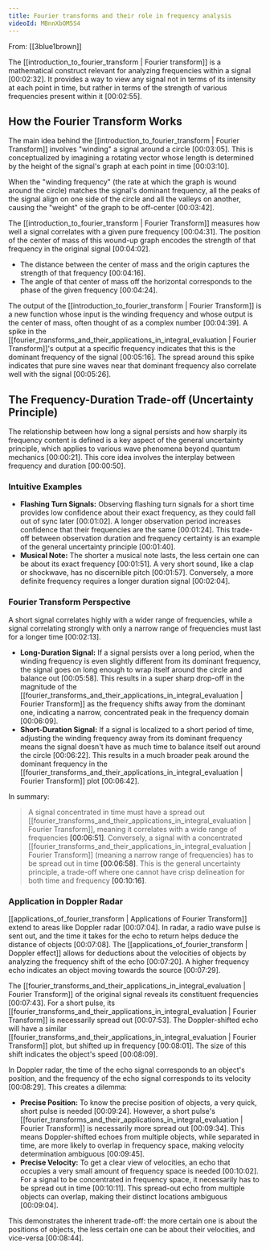 ```yaml
---
title: Fourier transforms and their role in frequency analysis
videoId: MBnnXbOM5S4
---
```


From: [[3blue1brown]] <br/> 

The [[introduction_to_fourier_transform | Fourier transform]] is a mathematical construct relevant for analyzing frequencies within a signal <a class="yt-timestamp" data-t="00:02:32">[00:02:32]</a>. It provides a way to view any signal not in terms of its intensity at each point in time, but rather in terms of the strength of various frequencies present within it <a class="yt-timestamp" data-t="00:02:55">[00:02:55]</a>.

## How the Fourier Transform Works

The main idea behind the [[introduction_to_fourier_transform | Fourier Transform]] involves "winding" a signal around a circle <a class="yt-timestamp" data-t="00:03:05">[00:03:05]</a>. This is conceptualized by imagining a rotating vector whose length is determined by the height of the signal's graph at each point in time <a class="yt-timestamp" data-t="00:03:10">[00:03:10]</a>.

When the "winding frequency" (the rate at which the graph is wound around the circle) matches the signal's dominant frequency, all the peaks of the signal align on one side of the circle and all the valleys on another, causing the "weight" of the graph to be off-center <a class="yt-timestamp" data-t="00:03:42">[00:03:42]</a>.

The [[introduction_to_fourier_transform | Fourier Transform]] measures how well a signal correlates with a given pure frequency <a class="yt-timestamp" data-t="00:04:31">[00:04:31]</a>. The position of the center of mass of this wound-up graph encodes the strength of that frequency in the original signal <a class="yt-timestamp" data-t="00:04:02">[00:04:02]</a>.

*   The distance between the center of mass and the origin captures the strength of that frequency <a class="yt-timestamp" data-t="00:04:16">[00:04:16]</a>.
*   The angle of that center of mass off the horizontal corresponds to the phase of the given frequency <a class="yt-timestamp" data-t="00:04:24">[00:04:24]</a>.

The output of the [[introduction_to_fourier_transform | Fourier Transform]] is a new function whose input is the winding frequency and whose output is the center of mass, often thought of as a complex number <a class="yt-timestamp" data-t="00:04:39">[00:04:39]</a>. A spike in the [[fourier_transforms_and_their_applications_in_integral_evaluation | Fourier Transform]]'s output at a specific frequency indicates that this is the dominant frequency of the signal <a class="yt-timestamp" data-t="00:05:16">[00:05:16]</a>. The spread around this spike indicates that pure sine waves near that dominant frequency also correlate well with the signal <a class="yt-timestamp" data-t="00:05:26">[00:05:26]</a>.

## The Frequency-Duration Trade-off (Uncertainty Principle)

The relationship between how long a signal persists and how sharply its frequency content is defined is a key aspect of the general uncertainty principle, which applies to various wave phenomena beyond quantum mechanics <a class="yt-timestamp" data-t="00:00:21">[00:00:21]</a>. This core idea involves the interplay between frequency and duration <a class="yt-timestamp" data-t="00:00:50">[00:00:50]</a>.

### Intuitive Examples

*   **Flashing Turn Signals:** Observing flashing turn signals for a short time provides low confidence about their exact frequency, as they could fall out of sync later <a class="yt-timestamp" data-t="00:01:02">[00:01:02]</a>. A longer observation period increases confidence that their frequencies are the same <a class="yt-timestamp" data-t="00:01:24">[00:01:24]</a>. This trade-off between observation duration and frequency certainty is an example of the general uncertainty principle <a class="yt-timestamp" data-t="00:01:40">[00:01:40]</a>.
*   **Musical Note:** The shorter a musical note lasts, the less certain one can be about its exact frequency <a class="yt-timestamp" data-t="00:01:51">[00:01:51]</a>. A very short sound, like a clap or shockwave, has no discernible pitch <a class="yt-timestamp" data-t="00:01:57">[00:01:57]</a>. Conversely, a more definite frequency requires a longer duration signal <a class="yt-timestamp" data-t="00:02:04">[00:02:04]</a>.

### Fourier Transform Perspective

A short signal correlates highly with a wider range of frequencies, while a signal correlating strongly with only a narrow range of frequencies must last for a longer time <a class="yt-timestamp" data-t="00:02:13">[00:02:13]</a>.

*   **Long-Duration Signal:** If a signal persists over a long period, when the winding frequency is even slightly different from its dominant frequency, the signal goes on long enough to wrap itself around the circle and balance out <a class="yt-timestamp" data-t="00:05:58">[00:05:58]</a>. This results in a super sharp drop-off in the magnitude of the [[fourier_transforms_and_their_applications_in_integral_evaluation | Fourier Transform]] as the frequency shifts away from the dominant one, indicating a narrow, concentrated peak in the frequency domain <a class="yt-timestamp" data-t="00:06:09">[00:06:09]</a>.
*   **Short-Duration Signal:** If a signal is localized to a short period of time, adjusting the winding frequency away from its dominant frequency means the signal doesn't have as much time to balance itself out around the circle <a class="yt-timestamp" data-t="00:06:22">[00:06:22]</a>. This results in a much broader peak around the dominant frequency in the [[fourier_transforms_and_their_applications_in_integral_evaluation | Fourier Transform]] plot <a class="yt-timestamp" data-t="00:06:42">[00:06:42]</a>.

In summary:
> A signal concentrated in time must have a spread out [[fourier_transforms_and_their_applications_in_integral_evaluation | Fourier Transform]], meaning it correlates with a wide range of frequencies <a class="yt-timestamp" data-t="00:06:51">[00:06:51]</a>. Conversely, a signal with a concentrated [[fourier_transforms_and_their_applications_in_integral_evaluation | Fourier Transform]] (meaning a narrow range of frequencies) has to be spread out in time <a class="yt-timestamp" data-t="00:06:58">[00:06:58]</a>. This is the general uncertainty principle, a trade-off where one cannot have crisp delineation for both time and frequency <a class="yt-timestamp" data-t="00:10:16">[00:10:16]</a>.

### Application in Doppler Radar

[[applications_of_fourier_transform | Applications of Fourier Transform]] extend to areas like Doppler radar <a class="yt-timestamp" data-t="00:07:04">[00:07:04]</a>. In radar, a radio wave pulse is sent out, and the time it takes for the echo to return helps deduce the distance of objects <a class="yt-timestamp" data-t="00:07:08">[00:07:08]</a>. The [[applications_of_fourier_transform | Doppler effect]] allows for deductions about the velocities of objects by analyzing the frequency shift of the echo <a class="yt-timestamp" data-t="00:07:20">[00:07:20]</a>. A higher frequency echo indicates an object moving towards the source <a class="yt-timestamp" data-t="00:07:29">[00:07:29]</a>.

The [[fourier_transforms_and_their_applications_in_integral_evaluation | Fourier Transform]] of the original signal reveals its constituent frequencies <a class="yt-timestamp" data-t="00:07:43">[00:07:43]</a>. For a short pulse, its [[fourier_transforms_and_their_applications_in_integral_evaluation | Fourier Transform]] is necessarily spread out <a class="yt-timestamp" data-t="00:07:53">[00:07:53]</a>. The Doppler-shifted echo will have a similar [[fourier_transforms_and_their_applications_in_integral_evaluation | Fourier Transform]] plot, but shifted up in frequency <a class="yt-timestamp" data-t="00:08:01">[00:08:01]</a>. The size of this shift indicates the object's speed <a class="yt-timestamp" data-t="00:08:09">[00:08:09]</a>.

In Doppler radar, the time of the echo signal corresponds to an object's position, and the frequency of the echo signal corresponds to its velocity <a class="yt-timestamp" data-t="00:08:29">[00:08:29]</a>. This creates a dilemma:
*   **Precise Position:** To know the precise position of objects, a very quick, short pulse is needed <a class="yt-timestamp" data-t="00:09:24">[00:09:24]</a>. However, a short pulse's [[fourier_transforms_and_their_applications_in_integral_evaluation | Fourier Transform]] is necessarily more spread out <a class="yt-timestamp" data-t="00:09:34">[00:09:34]</a>. This means Doppler-shifted echoes from multiple objects, while separated in time, are more likely to overlap in frequency space, making velocity determination ambiguous <a class="yt-timestamp" data-t="00:09:45">[00:09:45]</a>.
*   **Precise Velocity:** To get a clear view of velocities, an echo that occupies a very small amount of frequency space is needed <a class="yt-timestamp" data-t="00:10:02">[00:10:02]</a>. For a signal to be concentrated in frequency space, it necessarily has to be spread out in time <a class="yt-timestamp" data-t="00:10:11">[00:10:11]</a>. This spread-out echo from multiple objects can overlap, making their distinct locations ambiguous <a class="yt-timestamp" data-t="00:09:04">[00:09:04]</a>.

This demonstrates the inherent trade-off: the more certain one is about the positions of objects, the less certain one can be about their velocities, and vice-versa <a class="yt-timestamp" data-t="00:08:44">[00:08:44]</a>.